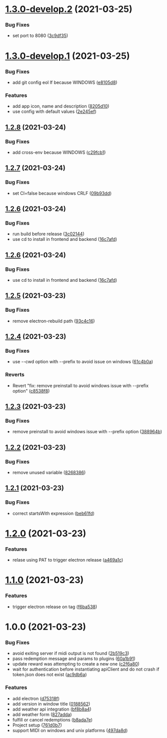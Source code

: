 # [1.3.0-develop.2](https://github.com/acouvreur/twitch-channel-points-hackathon/compare/v1.3.0-develop.1...v1.3.0-develop.2) (2021-03-25)


### Bug Fixes

* set port to 8080 ([3c9df35](https://github.com/acouvreur/twitch-channel-points-hackathon/commit/3c9df357945e98acec378fd5e0425cd46fbc0ee2))

# [1.3.0-develop.1](https://github.com/acouvreur/twitch-channel-points-hackathon/compare/v1.2.8...v1.3.0-develop.1) (2021-03-25)


### Bug Fixes

* add git config eol lf because WINDOWS ([e8105d8](https://github.com/acouvreur/twitch-channel-points-hackathon/commit/e8105d899ba63517c2436926782765a51988a9c0))


### Features

* add app icon, name and description ([8205d10](https://github.com/acouvreur/twitch-channel-points-hackathon/commit/8205d101eba68a3aeb208171ffd5b4175022c9b8))
* use config with default values ([2e245ef](https://github.com/acouvreur/twitch-channel-points-hackathon/commit/2e245ef3398724ef12e1fc62ce31f172794a3d76))

## [1.2.8](https://github.com/acouvreur/twitch-channel-points-hackathon/compare/v1.2.7...v1.2.8) (2021-03-24)


### Bug Fixes

* add cross-env because WINDOWS ([c29fcb1](https://github.com/acouvreur/twitch-channel-points-hackathon/commit/c29fcb1cd54905c4616c2e2d18ac714966feec88))

## [1.2.7](https://github.com/acouvreur/twitch-channel-points-hackathon/compare/v1.2.6...v1.2.7) (2021-03-24)


### Bug Fixes

* set CI=false because windows CRLF ([09b93dd](https://github.com/acouvreur/twitch-channel-points-hackathon/commit/09b93dd8be4a8e2acbf88d0fd185d8ab6b69f47e))

## [1.2.6](https://github.com/acouvreur/twitch-channel-points-hackathon/compare/v1.2.5...v1.2.6) (2021-03-24)


### Bug Fixes

* run build before release ([3c02144](https://github.com/acouvreur/twitch-channel-points-hackathon/commit/3c021446eef9d4bf3caa279d69362f8ef21bc70f))
* use cd to install in frontend and backend ([16c7afd](https://github.com/acouvreur/twitch-channel-points-hackathon/commit/16c7afd3e08d8af57b7873778aef118ee65796a4))

## [1.2.6](https://github.com/acouvreur/twitch-channel-points-hackathon/compare/v1.2.5...v1.2.6) (2021-03-24)


### Bug Fixes

* use cd to install in frontend and backend ([16c7afd](https://github.com/acouvreur/twitch-channel-points-hackathon/commit/16c7afd3e08d8af57b7873778aef118ee65796a4))

## [1.2.5](https://github.com/acouvreur/twitch-channel-points-hackathon/compare/v1.2.4...v1.2.5) (2021-03-23)


### Bug Fixes

* remove electron-rebuild path ([93c4c16](https://github.com/acouvreur/twitch-channel-points-hackathon/commit/93c4c1662555fd6fd55cb7696ef6277b3068a30f))

## [1.2.4](https://github.com/acouvreur/twitch-channel-points-hackathon/compare/v1.2.3...v1.2.4) (2021-03-23)


### Bug Fixes

* use --cwd option with --prefix to avoid issue on windows ([61c4b0a](https://github.com/acouvreur/twitch-channel-points-hackathon/commit/61c4b0a130718f00a95243f24b110412299884ab))


### Reverts

* Revert "fix: remove preinstall to avoid windows issue with --prefix option" ([c8538f8](https://github.com/acouvreur/twitch-channel-points-hackathon/commit/c8538f81d22568762850d235011c3adb8359fd5d))

## [1.2.3](https://github.com/acouvreur/twitch-channel-points-hackathon/compare/v1.2.2...v1.2.3) (2021-03-23)


### Bug Fixes

* remove preinstall to avoid windows issue with --prefix option ([388964b](https://github.com/acouvreur/twitch-channel-points-hackathon/commit/388964b78872f5f85931cf0d6e8bd48b68a3ebdf))

## [1.2.2](https://github.com/acouvreur/twitch-channel-points-hackathon/compare/v1.2.1...v1.2.2) (2021-03-23)


### Bug Fixes

* remove unused variable ([8268386](https://github.com/acouvreur/twitch-channel-points-hackathon/commit/8268386371b7377b38bbfb97ac4614a8e66a808e))

## [1.2.1](https://github.com/acouvreur/twitch-channel-points-hackathon/compare/v1.2.0...v1.2.1) (2021-03-23)


### Bug Fixes

* correct startsWith expression ([beb61fd](https://github.com/acouvreur/twitch-channel-points-hackathon/commit/beb61fd9f4a48d2237b01ce1ca2e50d7bb22e4c7))

# [1.2.0](https://github.com/acouvreur/twitch-channel-points-hackathon/compare/v1.1.0...v1.2.0) (2021-03-23)


### Features

* relase using PAT to trigger electron release ([a469a1c](https://github.com/acouvreur/twitch-channel-points-hackathon/commit/a469a1c1a45e4d44f4e0e860a1adc0ebfc83894a))

# [1.1.0](https://github.com/acouvreur/twitch-channel-points-hackathon/compare/v1.0.0...v1.1.0) (2021-03-23)


### Features

* trigger electron release on tag ([f6ba538](https://github.com/acouvreur/twitch-channel-points-hackathon/commit/f6ba5381452f638f1d2726c86e94c6b3cd4aca20))

# 1.0.0 (2021-03-23)


### Bug Fixes

* avoid exiting server if midi output is not found ([2b519c3](https://github.com/acouvreur/twitch-channel-points-hackathon/commit/2b519c36a7c2a542753a0a4d5651315b94f51f51))
* pass redemption message and params to plugins ([60a1b91](https://github.com/acouvreur/twitch-channel-points-hackathon/commit/60a1b91a469b6e6597da232b21f3c2fa93537a11))
* update reward was attempting to create a new one ([c2f6a80](https://github.com/acouvreur/twitch-channel-points-hackathon/commit/c2f6a80785e5c3eea0c0033601733ae09740ea1b))
* wait for authentication before instantiating apiClient and do not crash if token.json does not exist ([ac9db6a](https://github.com/acouvreur/twitch-channel-points-hackathon/commit/ac9db6ab9329ff3290872d406689d368dbab34ff))


### Features

* add electron ([d75318f](https://github.com/acouvreur/twitch-channel-points-hackathon/commit/d75318f5f5fd7d064a26bedf479d81e3a98b49b0))
* add version in window title ([0188562](https://github.com/acouvreur/twitch-channel-points-hackathon/commit/0188562e4d733c3ceba13ecf5975cc02557fe705))
* add weather api integration ([bf8b8a4](https://github.com/acouvreur/twitch-channel-points-hackathon/commit/bf8b8a495204c84fe602f2a48ebb85d5e1ff6a0f))
* add weather form ([827adda](https://github.com/acouvreur/twitch-channel-points-hackathon/commit/827adda1dfd6962c0930fda8723053789a35782f))
* fulfill or cancel redemptions ([b8ada7e](https://github.com/acouvreur/twitch-channel-points-hackathon/commit/b8ada7e0a63b47a12d7912e6768fe0558a9dfd20))
* Project setup ([761d0b7](https://github.com/acouvreur/twitch-channel-points-hackathon/commit/761d0b7e969d9bf6a4ff7f5c64ddc2482f3496e4))
* support MIDI on windows and unix platforms ([497da8d](https://github.com/acouvreur/twitch-channel-points-hackathon/commit/497da8d76ff48e93698da1626c6efb0c8acacccf))
